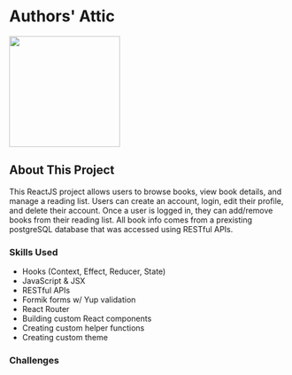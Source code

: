 # Authors' Attic

<img src='https://res.cloudinary.com/detcvmtip/image/upload/v1655145714/bookstore/readbannedbooks_zzn0ih.jpg' height='200'/>

## About This Project

This ReactJS project allows users to browse books, view book details, and manage a reading list. Users can create an account, login, edit their profile, and delete their account. Once a user is logged in, they can add/remove books from their reading list. All book info comes from a prexisting postgreSQL database that was accessed using RESTful APIs. 

### Skills Used

- Hooks (Context, Effect, Reducer, State)
- JavaScript & JSX
- RESTful APIs
- Formik forms w/ Yup validation
- React Router
- Building custom React components
- Creating custom helper functions
- Creating custom theme

### Challenges 

